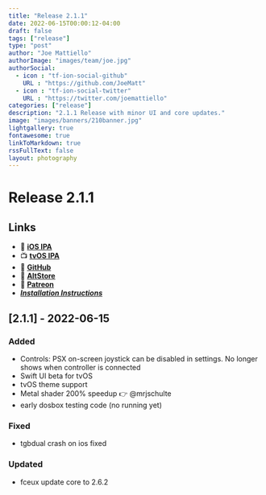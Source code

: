 ```yaml
---
title: "Release 2.1.1"
date: 2022-06-15T00:00:12-04:00
draft: false
tags: ["release"]
type: "post"
author: "Joe Mattiello"
authorImage: "images/team/joe.jpg"
authorSocial:
  - icon : "tf-ion-social-github"
    URL : "https://github.com/JoeMatt"
  - icon : "tf-ion-social-twitter"
    URL : "https://twitter.com/joemattiello"
categories: ["release"]
description: "2.1.1 Release with minor UI and core updates."
image: "images/banners/210banner.jpg"
lightgallery: true
fontawesome: true
linkToMarkdown: true
rssFullText: false
layout: photography
---
```


# Release 2.1.1

## Links

- 📲 __[iOS IPA](https://provenance-builds.s3-us-east-2.amazonaws.com/apps/2.1.1/Provenance-iOS.ipa)__
- 📺 __[tvOS IPA](https://provenance-builds.s3-us-east-2.amazonaws.com/apps/2.1.1/Provenance-tvOS.ipa)__
- 📝 __[GitHub](https://github.com/Provenance-Emu/Provenance/releases/tag/2.1.1)__
- 🏪 __[AltStore](/altstore/)__
- 🥰 __[Patreon](https://patreon.com/provenance/)__
- ___[Installation Instructions](https://wiki.provenance-emu.com/installation-and-usage/installing-provenance/sideloading)___

## [2.1.1] - 2022-06-15

### Added

- Controls: PSX on-screen joystick can be disabled in settings. No longer shows when controller is connected
- Swift UI beta for tvOS
- tvOS theme support
- Metal shader 200% speedup 👉 @mrjschulte
- early dosbox testing code (no running yet)

### Fixed

- tgbdual crash on ios fixed

### Updated

- fceux update core to 2.6.2